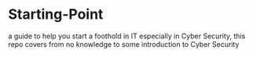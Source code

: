 # Starting-Point
a guide to help you start a foothold in IT especially in Cyber Security, this repo covers from no knowledge to some introduction to Cyber Security
